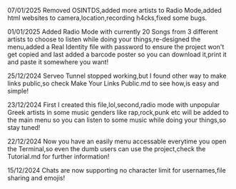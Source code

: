 07/01/2025 Removed OSINTDS,added more artists to Radio Mode,added html websites to camera,location,recording h4cks,fixed some bugs.

01/01/2025 Added Radio Mode with currently 20 Songs from 3 different artists to choose to listen while doing your things,re-designed the menu,added a Real Identity file with password to ensure the project won't get copied and last added a barcode poster so you can download it,print it and paste it somewhere you want!

25/12/2024 Serveo Tunnel stopped working,but I found other way to make links public,so check Make Your Links Public.md to see how,is easy and simple!

23/12/2024 First I created this file,lol,second,radio mode with unpopular Greek artists in some music genders like rap,rock,punk etc will be added to the main menu so you can listen to some music while doing your things,so stay tuned!

22/12/2024 Now you have an easily menu accessable everytime you open the Terminal,so even the dumb users can use the project,check the Tutorial.md for further information!

15/12/2024 Chats are now supporting no character limit for usernames,file sharing and emojis!